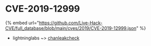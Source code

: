 # CVE-2019-12999
{% embed url="https://github.com/Live-Hack-CVE/full_database/blob/main/cves/2019/CVE-2019-12999.json" %}

* lightninglabs ~> [chanleakcheck](https://www.alice-snow.ru/2019/database/cve-2019-12999/chanleakcheck-lightninglabs)